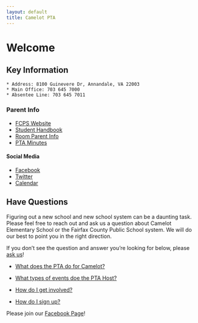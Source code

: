 ```yaml
---
layout: default
title: Camelot PTA
---
```


# Welcome

## Key Information
    * Address: 8100 Guinevere Dr, Annandale, VA 22003
    * Main Office: 703 645 7000
    * Absentee Line: 703 645 7011

### Parent Info
* [FCPS Website](http://www.fcps.edu/CamelotES/)
* [Student Handbook](https://drive.google.com/file/d/0B08CHuPjOEKWdXBvVHg5UFNuYlE/view)
* [Room Parent Info](https://docs.google.com/document/d/1flRDz1Fg9XccEyeV3eakP7Ujgv_rUeWGAPkcB5KY2U8/edit?usp=sharing)
* [PTA Minutes](https://drive.google.com/folderview?id=0B08CHuPjOEKWRndSNDQ5V1BPS2c&usp=sharing)

#### Social Media
* [Facebook](http://www.facebook.com/camelotpta)
* [Twitter](http://twitter.com/camelotPTA)
* [Calendar](https://calendar.google.com/calendar/embed?src=camelot.elementary.pta%40gmail.com&ctz=America/New_York)

## Have Questions

Figuring out a new school and new school system can be a daunting task. Please feel free to reach out and ask us a question about Camelot Elementary School or the Fairfax County Public School system. We will do our best to point you in the right direction.

If you don’t see the question and answer you’re looking for below, please <a href="mailto:webmaster@camelotpta.org?Subject=Website%20Question">ask us</a>!

* [What does the PTA do for Camelot?](/pta)

* [What types of events doe the PTA Host?](/events)

* [How do I get involved?](/participate)

* [How do I sign up?](/sign-up)

Please join our [Facebook Page](http://www.facebook.com/camelotpta)!
